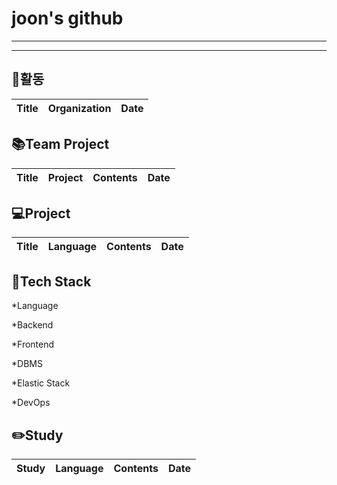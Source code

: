 joon's github
=============
-------------
-------------

:scroll:활동
----
|Title|Organization|Date|
|:------:|:-----:|:-----:|


:books:Team Project
--------
|Title|Project|Contents|Date|
|:------:|:-----:|:-----:|:-----:|

:computer:Project
-------
|Title|Language|Contents|Date|
|:------:|:-----:|:-----:|:-----:|

:hammer:Tech Stack
-----
*Language

*Backend

*Frontend

*DBMS

*Elastic Stack

*DevOps

:pencil2:Study
-----
|Study|Language|Contents|Date|
|:------:|:-----:|:-----:|:-----:|

<!--
**hyoungj00n/hyoungj00n** is a ✨ _special_ ✨ repository because its `README.md` (this file) appears on your GitHub profile.

Here are some ideas to get you started:

- 🔭 I’m currently working on ...
- 🌱 I’m currently learning ...
- 👯 I’m looking to collaborate on ...
- 🤔 I’m looking for help with ...
- 💬 Ask me about ...
- 📫 How to reach me: ...
- 😄 Pronouns: ...
- ⚡ Fun fact: ...
-->
